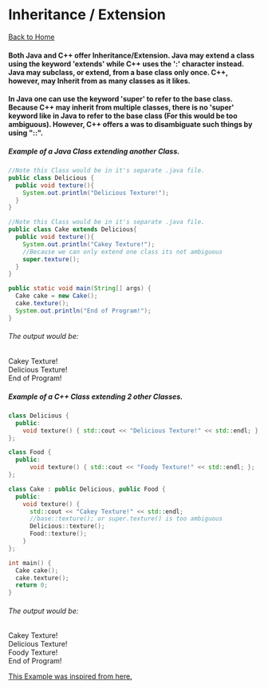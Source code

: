 # Inheritance / Extension
[Back to Home](README.md)

#### Both Java and C++ offer Inheritance/Extension. Java may extend a class using the keyword 'extends' while C++ uses the ':' character instead. Java may subclass, or extend, from a base class only once. C++, however, may Inherit from as many classes as it likes.

#### In Java one can use the keyword 'super' to refer to the base class. Because C++ may inherit from multiple classes, there is no 'super' keyword like in Java to refer to the base class (For this would be too ambiguous). However, C++ offers a was to disambiguate such things by using "::".

##### Example of a Java Class extending another Class.
```Java
//Note this Class would be in it's separate .java file.
public class Delicious {
  public void texture(){
    System.out.println("Delicious Texture!");
  }
}

//Note this Class would be in it's separate .java file.
public class Cake extends Delicious{
  public void texture(){
    System.out.println("Cakey Texture!");
    //Because we can only extend one class its not ambiguous
    super.texture();
  }
}

public static void main(String[] args) {
  Cake cake = new Cake();
  cake.texture();
  System.out.println("End of Program!");
}
```
###### The output would be:    
Cakey Texture!  
Delicious Texture!  
End of Program!  


##### Example of a C++ Class extending 2 other Classes.
```C++
class Delicious {
  public:
    void texture() { std::cout << "Delicious Texture!" << std::endl; };
};

class Food {
  public:
      void texture() { std::cout << "Foody Texture!" << std::endl; };
};

class Cake : public Delicious, public Food {
  public:
    void texture() {
      std::cout << "Cakey Texture!" << std::endl;
      //base::texture(); or super.texture() is too ambiguous
      Delicious::texture();
      Food::texture();  
    }
};

int main() {
  Cake cake();
  cake.texture();
  return 0;
}

```
###### The output would be:    
Cakey Texture!  
Delicious Texture!  
Foody Texture!  
End of Program!  

[This Example was inspired from here.](http://stackoverflow.com/questions/357307/how-to-call-a-parent-class-function-from-derived-class-function)
